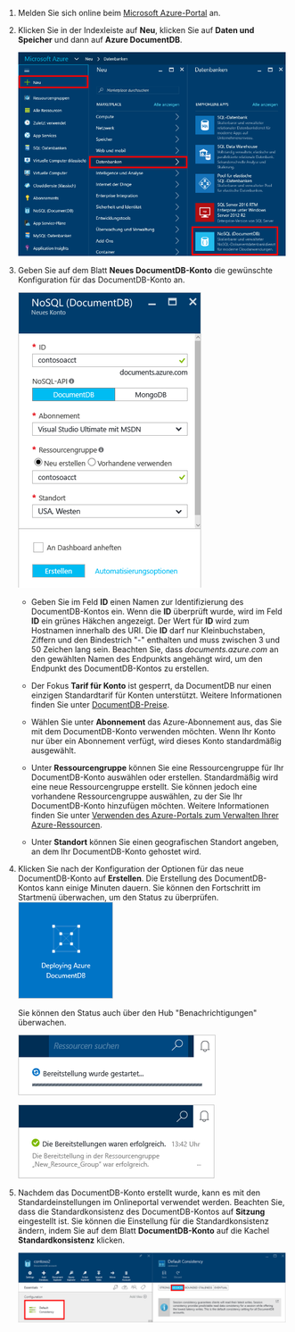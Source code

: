 1.	Melden Sie sich online beim [Microsoft Azure-Portal](https://portal.azure.com/) an.
2.	Klicken Sie in der Indexleiste auf **Neu**, klicken Sie auf **Daten und Speicher** und dann auf **Azure DocumentDB**. 
  
	![Screenshot des Azure-Portals bei Erstellen einer Datenbank, markiert sind die Schaltfläche „Neu“ sowie „Daten und Speicher“ auf dem Blatt „Erstellen“ und „Azure DocumentDB“ auf dem Blatt „Daten und Speicher“](media/documentdb-create-dbaccount/create-nosql-db-databases-json-tutorial-1.png)

3. Geben Sie auf dem Blatt **Neues DocumentDB-Konto** die gewünschte Konfiguration für das DocumentDB-Konto an.
 
	![Screenshot des Blatts "Neue DocumentDB"](media/documentdb-create-dbaccount/create-nosql-db-databases-json-tutorial-2.png)


	- Geben Sie im Feld **ID** einen Namen zur Identifizierung des DocumentDB-Kontos ein. Wenn die **ID** überprüft wurde, wird im Feld **ID** ein grünes Häkchen angezeigt. Der Wert für **ID** wird zum Hostnamen innerhalb des URI. Die **ID** darf nur Kleinbuchstaben, Ziffern und den Bindestrich "-" enthalten und muss zwischen 3 und 50 Zeichen lang sein. Beachten Sie, dass *documents.azure.com* an den gewählten Namen des Endpunkts angehängt wird, um den Endpunkt des DocumentDB-Kontos zu erstellen.
	

	- Der Fokus **Tarif für Konto** ist gesperrt, da DocumentDB nur einen einzigen Standardtarif für Konten unterstützt. Weitere Informationen finden Sie unter [DocumentDB-Preise](http://go.microsoft.com/fwlink/p/?LinkID=402317&clcid=0x409).
	
	- Wählen Sie unter **Abonnement** das Azure-Abonnement aus, das Sie mit dem DocumentDB-Konto verwenden möchten. Wenn Ihr Konto nur über ein Abonnement verfügt, wird dieses Konto standardmäßig ausgewählt.

	- Unter **Ressourcengruppe** können Sie eine Ressourcengruppe für Ihr DocumentDB-Konto auswählen oder erstellen. Standardmäßig wird eine neue Ressourcengruppe erstellt. Sie können jedoch eine vorhandene Ressourcengruppe auswählen, zu der Sie Ihr DocumentDB-Konto hinzufügen möchten. Weitere Informationen finden Sie unter [Verwenden des Azure-Portals zum Verwalten Ihrer Azure-Ressourcen](resource-group-portal.md).
 
	- Unter **Standort** können Sie einen geografischen Standort angeben, an dem Ihr DocumentDB-Konto gehostet wird.

4.	Klicken Sie nach der Konfiguration der Optionen für das neue DocumentDB-Konto auf **Erstellen**. Die Erstellung des DocumentDB-Kontos kann einige Minuten dauern. Sie können den Fortschritt im Startmenü überwachen, um den Status zu überprüfen.![Screenshot der Kachel "Erstellen" im Startmenü – Online-Datenbankersteller](media/documentdb-create-dbaccount/create-nosql-db-databases-json-tutorial-3.png)
  
	Sie können den Status auch über den Hub "Benachrichtigungen" überwachen.

	![Datenbanken schnell erstellen - Screenshot des Benachrichtigungs-Hubs, der zeigt, dass das DocumentDB-Konto erstellt wird](media/documentdb-create-dbaccount/create-nosql-db-databases-json-tutorial-4.png)

	![Screenshot des Benachrichtigungs-Hubs, der zeigt, dass das DocumentDB-Konto erfolgreich erstellt und in einer Ressourcengruppe bereitgestellt wurde – Benachrichtigung für Online-Datenbankersteller](media/documentdb-create-dbaccount/create-nosql-db-databases-json-tutorial-5.png)

5.	Nachdem das DocumentDB-Konto erstellt wurde, kann es mit den Standardeinstellungen im Onlineportal verwendet werden. Beachten Sie, dass die Standardkonsistenz des DocumentDB-Kontos auf **Sitzung** eingestellt ist. Sie können die Einstellung für die Standardkonsistenz ändern, indem Sie auf dem Blatt **DocumentDB-Konto** auf die Kachel **Standardkonsistenz** klicken.

    ![Screenshot des Blatts "Ressourcengruppe" – Anwendungsentwicklung beginnen](media/documentdb-create-dbaccount/create-nosql-db-databases-json-tutorial-6.png)

[How to: Create a DocumentDB account]: #Howto
[Next steps]: #NextSteps
[documentdb-manage]: ../articles/documentdb/documentdb-manage.md

<!---HONumber=AcomDC_1223_2015-->